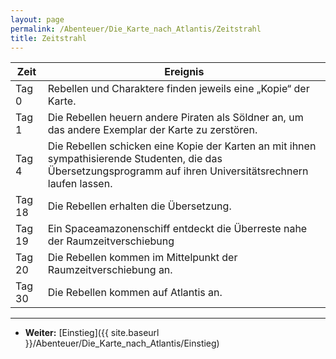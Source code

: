 ```yaml
---
layout: page
permalink: /Abenteuer/Die_Karte_nach_Atlantis/Zeitstrahl
title: Zeitstrahl
---
```




<table>
<thead>
<tr><th>Zeit</th><th>Ereignis</th></tr>
</thead>
<tbody>
<tr><td>Tag 0</td><td>Rebellen und Charaktere finden jeweils eine „Kopie“ der Karte.</td></tr>
<tr><td>Tag 1</td><td>Die Rebellen heuern andere Piraten als Söldner an, um das andere Exemplar der Karte zu zerstören.</td></tr>
<tr><td>Tag 4</td><td>Die Rebellen schicken eine Kopie der Karten an mit ihnen sympathisierende Studenten, die das Übersetzungsprogramm auf ihren Universitätsrechnern laufen lassen.</td></tr>
<tr><td>Tag 18</td><td>Die Rebellen erhalten die Übersetzung.</td></tr>
<tr><td>Tag 19</td><td>Ein Spaceamazonenschiff entdeckt die Überreste nahe der Raumzeitverschiebung</td></tr>
<tr><td>Tag 20</td><td>Die Rebellen kommen im Mittelpunkt der Raumzeitverschiebung an.</td></tr>
<tr><td>Tag 30</td><td>Die Rebellen kommen auf Atlantis an.</td></tr>
</tbody>
</table>

***

- **Weiter:** [Einstieg]({{ site.baseurl }}/Abenteuer/Die_Karte_nach_Atlantis/Einstieg)
